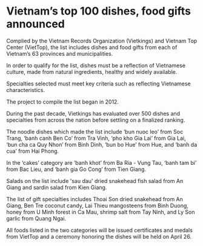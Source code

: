 # Vietnam’s top 100 dishes, food gifts announced
Complied by the Vietnam Records Organization (Vietkings) and Vietnam Top Center (VietTop), the list includes dishes and food gifts from each of Vietnam’s 63 provinces and municipalities.

In order to qualify for the list, dishes must be a reflection of Vietnamese culture, made from natural ingredients, healthy and widely available.

Specialties selected must meet key criteria such as reflecting Vietnamese characteristics.

The project to compile the list began in 2012. 

During the past decade, Vietkings has evaluated over 500 dishes and specialties from across the nation before settling on a finalized ranking.

The noodle dishes which made the list include ‘bun nuoc leo’ from Soc Trang, ‘banh canh Ben Co’ from Tra Vinh, ‘pho kho Gia Lai’ from Gia Lai, ‘bun cha ca Quy Nhon’ from Binh Dinh, ‘bun bo Hue’ from Hue, and ‘banh da cua’ from Hai Phong.

In the ‘cakes’ category are ‘banh khot’ from Ba Ria - Vung Tau, ‘banh tam bi’ from Bac Lieu, and ‘banh gia Go Cong’ from Tien Giang. 


Salads on the list include 'sau dau' dried snakehead fish salad from An Giang and sardin salad from Kien Giang.

The list of gift specialties includes Thoai Son dried snakehead from An Giang, Ben Tre coconut candy, Lai Thieu mangosteens from Binh Duong, honey from U Minh forest in Ca Mau, shrimp salt from Tay Ninh, and Ly Son garlic from Quang Ngai.

All foods listed in the two categories will be issued certificates and medals from VietTop and a ceremony honoring the dishes will be held on April 26.
